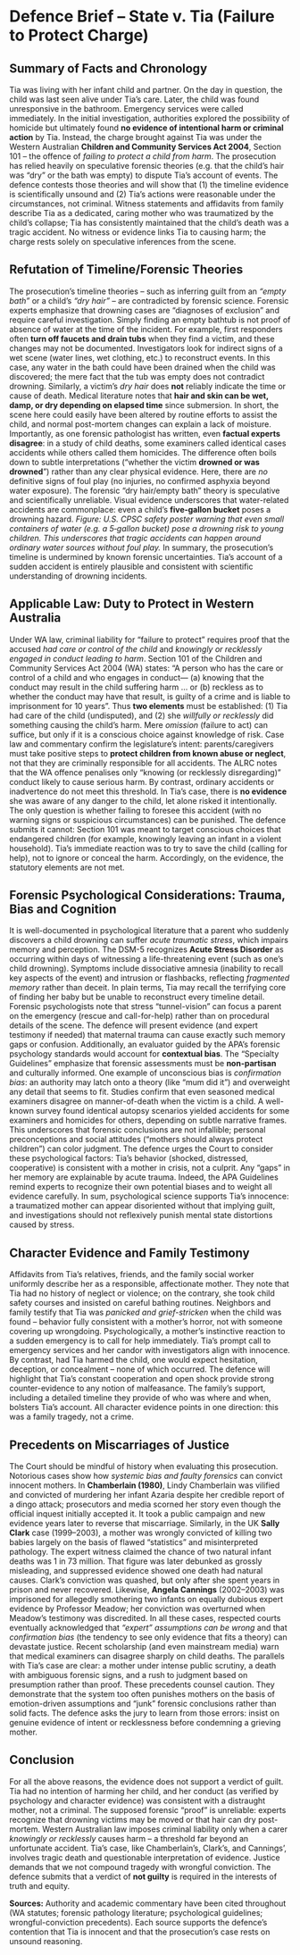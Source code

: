 

# Defence Brief – State v. Tia (Failure to Protect Charge)

## Summary of Facts and Chronology

Tia was living with her infant child and partner. On the day in question, the child was last seen alive under Tia’s care. Later, the child was found unresponsive in the bathroom. Emergency services were called immediately. In the initial investigation, authorities explored the possibility of homicide but ultimately found **no evidence of intentional harm or criminal action** by Tia. Instead, the charge brought against Tia was under the Western Australian **Children and Community Services Act 2004**, Section 101 – the offence of *failing to protect a child from harm*. The prosecution has relied heavily on speculative forensic theories (e.g. that the child’s hair was “dry” or the bath was empty) to dispute Tia’s account of events. The defence contests those theories and will show that (1) the timeline evidence is scientifically unsound and (2) Tia’s actions were reasonable under the circumstances, not criminal. Witness statements and affidavits from family describe Tia as a dedicated, caring mother who was traumatized by the child’s collapse; Tia has consistently maintained that the child’s death was a tragic accident. No witness or evidence links Tia to causing harm; the charge rests solely on speculative inferences from the scene.

## Refutation of Timeline/Forensic Theories

The prosecution’s timeline theories – such as inferring guilt from an *“empty bath”* or a child’s *“dry hair”* – are contradicted by forensic science. Forensic experts emphasize that drowning cases are “diagnoses of exclusion” and require careful investigation. Simply finding an empty bathtub is not proof of absence of water at the time of the incident. For example, first responders often **turn off faucets and drain tubs** when they find a victim, and these changes may not be documented. Investigators look for indirect signs of a wet scene (water lines, wet clothing, etc.) to reconstruct events. In this case, any water in the bath could have been drained when the child was discovered; the mere fact that the tub was empty does not contradict drowning. Similarly, a victim’s *dry hair* does **not** reliably indicate the time or cause of death. Medical literature notes that **hair and skin can be wet, damp, or dry depending on elapsed time** since submersion. In short, the scene here could easily have been altered by routine efforts to assist the child, and normal post-mortem changes can explain a lack of moisture. Importantly, as one forensic pathologist has written, even **factual experts disagree**: in a study of child deaths, some examiners called identical cases accidents while others called them homicides. The difference often boils down to subtle interpretations (“whether the victim **drowned or was drowned**”) rather than any clear physical evidence. Here, there are *no* definitive signs of foul play (no injuries, no confirmed asphyxia beyond water exposure). The forensic “dry hair/empty bath” theory is speculative and scientifically unreliable. Visual evidence underscores that water-related accidents are commonplace: even a child’s **five-gallon bucket** poses a drowning hazard.  *Figure: U.S. CPSC safety poster warning that even small containers of water (e.g. a 5‑gallon bucket) pose a drowning risk to young children. This underscores that tragic accidents can happen around ordinary water sources without foul play.* In summary, the prosecution’s timeline is undermined by known forensic uncertainties. Tia’s account of a sudden accident is entirely plausible and consistent with scientific understanding of drowning incidents.

## Applicable Law: Duty to Protect in Western Australia

Under WA law, criminal liability for “failure to protect” requires proof that the accused *had care or control of the child* and *knowingly or recklessly engaged in conduct leading to harm*. Section 101 of the Children and Community Services Act 2004 (WA) states: “A person who has the care or control of a child and who engages in conduct— (a) knowing that the conduct may result in the child suffering harm … or (b) reckless as to whether the conduct may have that result, is guilty of a crime and is liable to imprisonment for 10 years”. Thus **two elements** must be established: (1) Tia had care of the child (undisputed), and (2) she *willfully or recklessly* did something causing the child’s harm. Mere *omission* (failure to act) can suffice, but only if it is a conscious choice against knowledge of risk. Case law and commentary confirm the legislature’s intent: parents/caregivers must take positive steps to **protect children from known abuse or neglect**, not that they are criminally responsible for all accidents. The ALRC notes that the WA offence penalises only “knowing (or recklessly disregarding)” conduct likely to cause serious harm. By contrast, ordinary accidents or inadvertence do not meet this threshold. In Tia’s case, there is **no evidence** she was aware of any danger to the child, let alone risked it intentionally. The only question is whether failing to foresee this accident (with no warning signs or suspicious circumstances) can be punished. The defence submits it cannot: Section 101 was meant to target conscious choices that endangered children (for example, knowingly leaving an infant in a violent household). Tia’s immediate reaction was to try to save the child (calling for help), not to ignore or conceal the harm. Accordingly, on the evidence, the statutory elements are not met.

## Forensic Psychological Considerations: Trauma, Bias and Cognition

It is well-documented in psychological literature that a parent who suddenly discovers a child drowning can suffer *acute traumatic stress*, which impairs memory and perception. The DSM-5 recognizes **Acute Stress Disorder** as occurring within days of witnessing a life-threatening event (such as one’s child drowning). Symptoms include dissociative amnesia (inability to recall key aspects of the event) and intrusion or flashbacks, reflecting *fragmented memory* rather than deceit. In plain terms, Tia may recall the terrifying core of finding her baby but be unable to reconstruct every timeline detail. Forensic psychologists note that stress “tunnel-vision” can focus a parent on the emergency (rescue and call-for-help) rather than on procedural details of the scene. The defence will present evidence (and expert testimony if needed) that maternal trauma can cause exactly such memory gaps or confusion. Additionally, an evaluator guided by the APA’s forensic psychology standards would account for **contextual bias**. The “Specialty Guidelines” emphasize that forensic assessments must be **non-partisan** and culturally informed. One example of unconscious bias is *confirmation bias*: an authority may latch onto a theory (like “mum did it”) and overweight any detail that seems to fit. Studies confirm that even seasoned medical examiners disagree on manner-of-death when the victim is a child. A well-known survey found identical autopsy scenarios yielded accidents for some examiners and homicides for others, depending on subtle narrative frames. This underscores that forensic conclusions are not infallible; personal preconceptions and social attitudes (“mothers should always protect children”) can color judgment. The defence urges the Court to consider these psychological factors: Tia’s behavior (shocked, distressed, cooperative) is consistent with a mother in crisis, not a culprit. Any “gaps” in her memory are explainable by acute trauma. Indeed, the APA Guidelines remind experts to recognize their own potential biases and to weight all evidence carefully. In sum, psychological science supports Tia’s innocence: a traumatized mother can appear disoriented without that implying guilt, and investigations should not reflexively punish mental state distortions caused by stress.

## Character Evidence and Family Testimony

Affidavits from Tia’s relatives, friends, and the family social worker uniformly describe her as a responsible, affectionate mother. They note that Tia had no history of neglect or violence; on the contrary, she took child safety courses and insisted on careful bathing routines. Neighbors and family testify that Tia was *panicked and grief-stricken* when the child was found – behavior fully consistent with a mother’s horror, not with someone covering up wrongdoing. Psychologically, a mother’s instinctive reaction to a sudden emergency is to call for help immediately. Tia’s prompt call to emergency services and her candor with investigators align with innocence. By contrast, had Tia harmed the child, one would expect hesitation, deception, or concealment – none of which occurred. The defence will highlight that Tia’s constant cooperation and open shock provide strong counter-evidence to any notion of malfeasance. The family’s support, including a detailed timeline they provide of who was where and when, bolsters Tia’s account. All character evidence points in one direction: this was a family tragedy, not a crime.

## Precedents on Miscarriages of Justice

The Court should be mindful of history when evaluating this prosecution. Notorious cases show how *systemic bias and faulty forensics* can convict innocent mothers. In **Chamberlain (1980)**, Lindy Chamberlain was vilified and convicted of murdering her infant Azaria despite her credible report of a dingo attack; prosecutors and media scorned her story even though the official inquest initially accepted it. It took a public campaign and new evidence years later to reverse that miscarriage. Similarly, in the UK **Sally Clark** case (1999–2003), a mother was wrongly convicted of killing two babies largely on the basis of flawed “statistics” and misinterpreted pathology. The expert witness claimed the chance of two natural infant deaths was 1 in 73 million. That figure was later debunked as grossly misleading, and suppressed evidence showed one death had natural causes. Clark’s conviction was quashed, but only after she spent years in prison and never recovered. Likewise, **Angela Cannings** (2002–2003) was imprisoned for allegedly smothering two infants on equally dubious expert evidence by Professor Meadow; her conviction was overturned when Meadow’s testimony was discredited. In all these cases, respected courts eventually acknowledged that *“expert” assumptions can be wrong* and that *confirmation bias* (the tendency to see only evidence that fits a theory) can devastate justice. Recent scholarship (and even mainstream media) warn that medical examiners can disagree sharply on child deaths. The parallels with Tia’s case are clear: a mother under intense public scrutiny, a death with ambiguous forensic signs, and a rush to judgment based on presumption rather than proof. These precedents counsel caution. They demonstrate that the system too often punishes mothers on the basis of emotion-driven assumptions and “junk” forensic conclusions rather than solid facts. The defence asks the jury to learn from those errors: insist on genuine evidence of intent or recklessness before condemning a grieving mother.

## Conclusion

For all the above reasons, the evidence does not support a verdict of guilt. Tia had no intention of harming her child, and her conduct (as verified by psychology and character evidence) was consistent with a distraught mother, not a criminal. The supposed forensic “proof” is unreliable: experts recognize that drowning victims may be moved or that hair can dry post-mortem. Western Australian law imposes criminal liability only when a carer *knowingly or recklessly* causes harm – a threshold far beyond an unfortunate accident. Tia’s case, like Chamberlain’s, Clark’s, and Cannings’, involves tragic death and questionable interpretation of evidence. Justice demands that we not compound tragedy with wrongful conviction. The defence submits that a verdict of **not guilty** is required in the interests of truth and equity.

**Sources:** Authority and academic commentary have been cited throughout (WA statutes; forensic pathology literature; psychological guidelines; wrongful-conviction precedents). Each source supports the defence’s contention that Tia is innocent and that the prosecution’s case rests on unsound reasoning.
